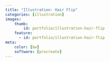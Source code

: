 ```yaml
---
title: "Illustration: Hair Flip"
categories: [illustration]
images:
    thumb:
        id: portfolio/illustration-hair-flip
    feature:
      - id: portfolio/illustration-hair-flip
meta:
    color: [bw]
    software: [procreate]
---
```

